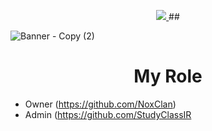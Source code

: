 
</h1>


 <p align="center">
   <a href="https://github.com/Matary1">
 <img src="https://skillicons.dev/icons?i=discord,instagram,twitter,github" />
  </a>
## </p>
   



 

![Banner - Copy (2)](https://user-images.githubusercontent.com/120823949/210893303-4a4b1b04-fbd4-4195-9818-5c502ad7e7f6.png)
<h1 align="center">
     My Role 
</h1>

    
* Owner (https://github.com/NoxClan)
* Admin (https://github.com/StudyClassIR
